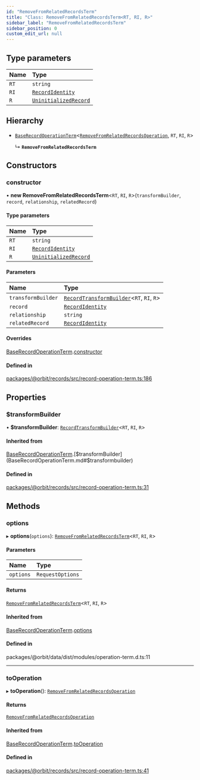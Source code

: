 ```yaml
---
id: "RemoveFromRelatedRecordsTerm"
title: "Class: RemoveFromRelatedRecordsTerm<RT, RI, R>"
sidebar_label: "RemoveFromRelatedRecordsTerm"
sidebar_position: 0
custom_edit_url: null
---
```


## Type parameters

| Name | Type |
| :------ | :------ |
| `RT` | `string` |
| `RI` | [`RecordIdentity`](../interfaces/RecordIdentity.md) |
| `R` | [`UninitializedRecord`](../interfaces/UninitializedRecord.md) |

## Hierarchy

- [`BaseRecordOperationTerm`](BaseRecordOperationTerm.md)<[`RemoveFromRelatedRecordsOperation`](../interfaces/RemoveFromRelatedRecordsOperation.md), `RT`, `RI`, `R`\>

  ↳ **`RemoveFromRelatedRecordsTerm`**

## Constructors

### constructor

• **new RemoveFromRelatedRecordsTerm**<`RT`, `RI`, `R`\>(`transformBuilder`, `record`, `relationship`, `relatedRecord`)

#### Type parameters

| Name | Type |
| :------ | :------ |
| `RT` | `string` |
| `RI` | [`RecordIdentity`](../interfaces/RecordIdentity.md) |
| `R` | [`UninitializedRecord`](../interfaces/UninitializedRecord.md) |

#### Parameters

| Name | Type |
| :------ | :------ |
| `transformBuilder` | [`RecordTransformBuilder`](RecordTransformBuilder.md)<`RT`, `RI`, `R`\> |
| `record` | [`RecordIdentity`](../interfaces/RecordIdentity.md) |
| `relationship` | `string` |
| `relatedRecord` | [`RecordIdentity`](../interfaces/RecordIdentity.md) |

#### Overrides

[BaseRecordOperationTerm](BaseRecordOperationTerm.md).[constructor](BaseRecordOperationTerm.md#constructor)

#### Defined in

[packages/@orbit/records/src/record-operation-term.ts:186](https://github.com/orbitjs/orbit/blob/6e0cbd41/packages/@orbit/records/src/record-operation-term.ts#L186)

## Properties

### $transformBuilder

• **$transformBuilder**: [`RecordTransformBuilder`](RecordTransformBuilder.md)<`RT`, `RI`, `R`\>

#### Inherited from

[BaseRecordOperationTerm](BaseRecordOperationTerm.md).[$transformBuilder](BaseRecordOperationTerm.md#$transformbuilder)

#### Defined in

[packages/@orbit/records/src/record-operation-term.ts:31](https://github.com/orbitjs/orbit/blob/6e0cbd41/packages/@orbit/records/src/record-operation-term.ts#L31)

## Methods

### options

▸ **options**(`options`): [`RemoveFromRelatedRecordsTerm`](RemoveFromRelatedRecordsTerm.md)<`RT`, `RI`, `R`\>

#### Parameters

| Name | Type |
| :------ | :------ |
| `options` | `RequestOptions` |

#### Returns

[`RemoveFromRelatedRecordsTerm`](RemoveFromRelatedRecordsTerm.md)<`RT`, `RI`, `R`\>

#### Inherited from

[BaseRecordOperationTerm](BaseRecordOperationTerm.md).[options](BaseRecordOperationTerm.md#options)

#### Defined in

packages/@orbit/data/dist/modules/operation-term.d.ts:11

___

### toOperation

▸ **toOperation**(): [`RemoveFromRelatedRecordsOperation`](../interfaces/RemoveFromRelatedRecordsOperation.md)

#### Returns

[`RemoveFromRelatedRecordsOperation`](../interfaces/RemoveFromRelatedRecordsOperation.md)

#### Inherited from

[BaseRecordOperationTerm](BaseRecordOperationTerm.md).[toOperation](BaseRecordOperationTerm.md#tooperation)

#### Defined in

[packages/@orbit/records/src/record-operation-term.ts:41](https://github.com/orbitjs/orbit/blob/6e0cbd41/packages/@orbit/records/src/record-operation-term.ts#L41)
